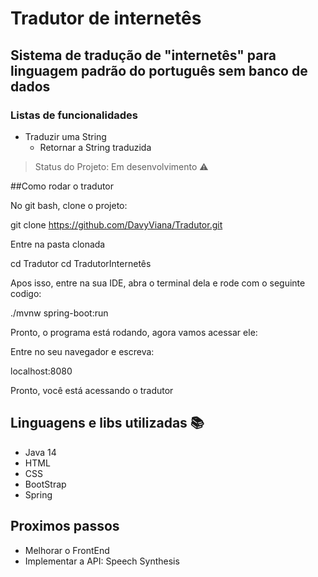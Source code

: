 # Tradutor de internetês
## Sistema de tradução de "internetês" para linguagem padrão do português sem banco de dados
### Listas de funcionalidades
- Traduzir uma String
    - Retornar a String traduzida
> Status do Projeto: Em desenvolvimento :warning:

##Como rodar o tradutor

No git bash, clone o projeto:

git clone https://github.com/DavyViana/Tradutor.git

Entre na pasta clonada

cd Tradutor
cd TradutorInternetês

Apos isso, entre na sua IDE, abra o terminal dela e rode com o seguinte codigo:

./mvnw spring-boot:run

Pronto, o programa está rodando, agora vamos acessar ele:

Entre no seu navegador e escreva:

localhost:8080

Pronto, você está acessando o tradutor

## Linguagens e libs utilizadas :books:
- Java 14
- HTML
- CSS
- BootStrap
- Spring

## Proximos passos
- Melhorar o FrontEnd
- Implementar a API: Speech Synthesis
